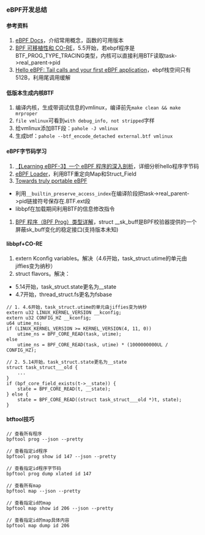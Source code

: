 ### eBPF开发总结

#### 参考资料
1. [eBPF Docs](https://ebpf-docs.dylanreimerink.nl/)，介绍常用概念，函数的可用版本
1. [BPF 可移植性和 CO-RE](https://arthurchiao.art/blog/bpf-portability-and-co-re-zh/#%E6%96%B9%E5%BC%8F%E4%BA%8Clibbpf--bpf_prog_type_tracing%E4%B8%8D%E5%8F%AF%E7%A7%BB%E6%A4%8D)，5.5开始，若ebpf程序是BTF_PROG_TYPE_TRACING类型，内核可以直接利用BTF读取task->real_parent->pid
1. [Hello eBPF: Tail calls and your first eBPF application](https://mostlynerdless.de/blog/2024/02/12/hello-ebpf-tail-calls-and-your-first-ebpf-application-4/)，ebpf栈空间只有512B，利用尾调用缓解

#### 低版本生成内核BTF
1. 编译内核，生成带调试信息的vmlinux，编译前先`make clean && make mrproper`
1. `file vmlinux`可看到`with debug_info, not stripped`字样
1. 给vmlinux添加BTF段：`pahole -J vmlinux`
1. 生成btf：`pahole --btf_encode_detached external.btf vmlinux`

#### eBPF字节码学习
1. [【Learning eBPF-3】一个 eBPF 程序的深入剖析](https://www.cnblogs.com/lianyihong/p/18120323)，详细分析hello程序字节码
1. [eBPF Loader](https://fuweid.com/post/2022-ebpf-loader/)，利用BTF重定向Map和Struct_Field
1. [Towards truly portable eBPF](https://fuweid.com/post/2022-ebpf-portable-with-btfhub/)
  * 利用`__builtin_preserve_access_index`在编译阶段把task->real_parent->pid链接符号保存在.BTF.ext段
  * libbpf在加载期间利用BTF的信息修改指令
1. [BPF 程序（BPF Prog）类型详解](https://arthurchiao.art/blog/bpf-advanced-notes-1-zh/#%E4%BC%A0%E5%85%A5%E5%8F%82%E6%95%B0struct-__sk_buff-)，struct __sk_buff是BPF校验器提供的一个屏蔽sk_buff变化的稳定接口(支持版本未知)

#### libbpf+CO-RE
1. extern Kconfig variables。解决（4.6开始，task_struct.utime的单元由jiffies变为纳秒）
1. struct flavors。解决：
  * 5.14开始，task_struct.state更名为__state
  * 4.7开始，thread_struct.fs更名为fsbase

```
// 1. 4.6开始，task_struct.utime的单元由jiffies变为纳秒
extern u32 LINUX_KERNEL_VERSION __kconfig;
extern u32 CONFIG_HZ __kconfig;
u64 utime_ns;
if (LINUX_KERNEL_VERSION >= KERNEL_VERSION(4, 11, 0))
    utime_ns = BPF_CORE_READ(task, utime);
else
    utime_ns = BPF_CORE_READ(task, utime) * (1000000000UL / CONFIG_HZ);

// 2. 5.14开始，task_struct.state更名为__state
struct task_struct___old {
    ...
}
if (bpf_core_field_exists(t->__state)) {
    state = BPF_CORE_READ(t, __state);
} else {
    state = BPF_CORE_READ((struct task_struct___old *)t, state);
}
```

#### btftool技巧
```
// 查看所有程序
bpftool prog --json --pretty

// 查看指定id程序
bpftool prog show id 147 --json --pretty

// 查看指定id程序字节码
bpftool prog dump xlated id 147

// 查看所有map
bpftool map --json --pretty

// 查看指定id的map
bpftool map show id 206 --json --pretty

// 查看指定id的map具体内容
bpftool map dump id 206
```